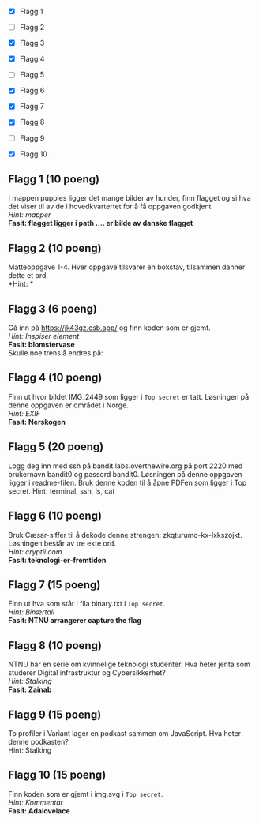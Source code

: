 - [x] Flagg 1
- [ ] Flagg 2
- [x] Flagg 3
- [x] Flagg 4
- [ ] Flagg 5
- [x] Flagg 6
- [x] Flagg 7
- [x] Flagg 8
- [ ] Flagg 9
- [x] Flagg 10


## Flagg 1 (10 poeng)
I mappen puppies ligger det mange bilder av hunder, finn flagget og si hva det viser til av de i hovedkvartertet for å få oppgaven godkjent  
*Hint: mapper*  
**Fasit: flagget ligger i path .... er bilde av danske flagget**


## Flagg 2 (10 poeng)
Matteoppgave 1-4. Hver oppgave tilsvarer en bokstav, tilsammen danner dette et ord.   
*Hint: *


## Flagg 3 (6 poeng)
Gå inn på https://jk43gz.csb.app/ og finn koden som er gjemt.  
*Hint: Inspiser element*  
**Fasit: blomstervase**  
Skulle noe trens å endres på: 


## Flagg 4 (10 poeng)
Finn ut hvor bildet IMG_2449 som ligger i `Top secret` er tatt. Løsningen på denne oppgaven er området i Norge.   
*Hint: EXIF*  
**Fasit: Nerskogen**  


## Flagg 5 (20 poeng)
Logg deg inn med ssh på bandit.labs.overthewire.org på port 2220 med brukernavn bandit0 og passord bandit0. Løsningen på denne oppgaven ligger i readme-filen. Bruk denne koden til å åpne PDFen som ligger i Top secret. Hint: terminal, ssh, ls, cat


## Flagg 6 (10 poeng)
Bruk Cæsar-siffer til å dekode denne strengen: zkqturumo-kx-lxkszojkt. Løsningen består av tre ekte ord.  
*Hint: cryptii.com*  
**Fasit: teknologi-er-fremtiden**  


## Flagg 7 (15 poeng)
Finn ut hva som står i fila binary.txt i `Top secret`.  
*Hint: Binærtall*  
**Fasit: NTNU arrangerer capture the flag**  


## Flagg 8 (10 poeng)
NTNU har en serie om kvinnelige teknologi studenter. Hva heter jenta som studerer Digital infrastruktur og Cybersikkerhet?  
*Hint: Stalking*  
**Fasit: Zainab**  


## Flagg 9 (15 poeng)
To profiler i Variant lager en podkast sammen om JavaScript. Hva heter denne podkasten?  
Hint: Stalking  


## Flagg 10 (15 poeng)
Finn koden som er gjemt i img.svg i `Top secret`.  
*Hint: Kommentar*  
**Fasit: Adalovelace**  
